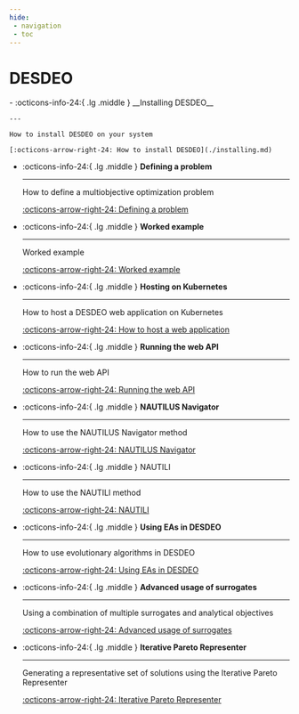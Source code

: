 ```yaml
---
hide:
 - navigation
 - toc
---
```

# DESDEO

<div class="grid cards" markdown>
-   :octicons-info-24:{ .lg .middle } __Installing DESDEO__

    ---

    How to install DESDEO on your system

    [:octicons-arrow-right-24: How to install DESDEO](./installing.md)

-   :octicons-info-24:{ .lg .middle } __Defining a problem__

    ---

    How to define a multiobjective optimization problem

    [:octicons-arrow-right-24: Defining a problem](./problem.md)

-   :octicons-info-24:{ .lg .middle } __Worked example__

    ---

    Worked example

    [:octicons-arrow-right-24: Worked example](../notebooks/full_example.ipynb)

-   :octicons-info-24:{ .lg .middle } __Hosting on Kubernetes__

    ---

    How to host a DESDEO web application on Kubernetes

    [:octicons-arrow-right-24: How to host a web application](./kubernetes.md)

-   :octicons-info-24:{ .lg .middle } __Running the web API__

    ---

    How to run the web API

    [:octicons-arrow-right-24: Running the web API](./api.md)

-   :octicons-info-24:{ .lg .middle } __NAUTILUS Navigator__

    ---

    How to use the NAUTILUS Navigator method

    [:octicons-arrow-right-24: NAUTILUS Navigator](./nautilus_navigator.md)

-   :octicons-info-24:{ .lg .middle } NAUTILI 

    ---

    How to use the NAUTILI method

    [:octicons-arrow-right-24: NAUTILI](./nautili.md)


-   :octicons-info-24:{ .lg .middle } __Using EAs in DESDEO__
    
    ---
    
    How to use evolutionary algorithms in DESDEO
    
    [:octicons-arrow-right-24: Using EAs in DESDEO](./ea.ipynb)

-   :octicons-info-24:{ .lg .middle } **Advanced usage of surrogates**

    ---

    Using a combination of multiple surrogates and analytical objectives

    [:octicons-arrow-right-24: Advanced usage of surrogates](./advancedSurrogates.ipynb)


- :octicons-info-24:{ .lg .middle } **Iterative Pareto Representer**

    ---

    Generating a representative set of solutions using the Iterative Pareto Representer

    [:octicons-arrow-right-24: Iterative Pareto Representer](./IPR.ipynb)
</div>
